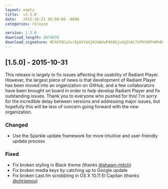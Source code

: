 ```yaml
---
layout: empty
title:  v1.5.0
date:   2015-10-31 00:00:00 -0600
categories: release

version: 1.5.0
download_length: 2673676
download_signature: MC4CFQCa2vrEpUVtAXjK2wWUwP460GjuVgIVALTsPhYGM7mMn0HC2e7bGXYKq2jC
---
```


## [1.5.0] - 2015-10-31
This release is largely to fix issues affecting the usability of Radiant Player. However, the largest piece of news is that development of Radiant Player has been moved into an organization on GitHub, and a few collaborators have been brought on board in order to help develop Radiant Player and fix outstanding issues. Thank you to everyone who pushed for this! I'm sorry for the incredible delay between versions and addressing major issues, but hopefully this will be less of concern going forward with the new organization.

### Changed
* Use the Sparkle update framework for more intuitive and user-friendly update process

### Fixed
* Fix broken styling in Black theme (thanks [@shawn-mitch](https://github.com/shawn-mitch))
* Fix broken media keys by catching up to Google update
* Fix broken Last.fm scrobbling in OS X 10.11 El Capitan (thanks [@chrismou](https://github.com/chrismou))
